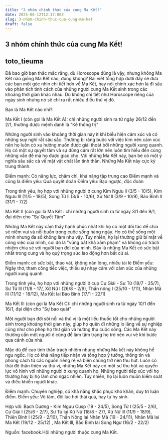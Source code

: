 ```yaml
---
title: "3 nhóm chính thức của cung Ma Kết!"
date: 2025-06-12T12:17:00Z
slug: 3-nhom-chinh-thuc-cua-cung-ma-ket
draft: false
---
```


## 3 nhóm chính thức của cung Ma Kết!

## toto_tieuma

Đã bao giờ bạn thắc mắc rằng, dù Horoscope đúng là vậy, nhưng không Ma Kết nào giống Ma Kết nào, đúng không?
Bài viết tổng hợp dưới đấy sẽ đưa các bạn một góc nhìn chi tiết hơn về Ma Kết, hay nói chính xác hơn là đi sâu vào phân tích tính cách của những người cung Ma Kết sinh trong các khoảng thời gian khác nhau. Dù không chi tiết như Horoscope riêng của ngày sinh nhưng nó sẽ chỉ ra rất nhiều điều thú vị đó.

Bạn là Ma Kết nào nhỉ?:

Ma Kết I (còn gọi là Ma Kết A): chỉ những người sinh ra từ ngày 26/12 đến 2/1, thường được mệnh danh là "Kẻ thống trị"

Những người sinh vào khoảng thời gian này ít khi biểu hiện cảm xúc và có những suy nghĩ rất sâu sắc. Thường bị ràng buộc với việc kìm nén cảm xúc nên họ luôn có xu hướng muốn được giải thoát bởi những người xung quanh. Họ có một sự quyết tâm và sự dũng cảm rất lớn nên luôn tìm hiểu đến cùng những vấn đề mà họ được giao cho.
Với những Ma Kết này, bạn bè có một ý nghĩa sâu sắc cả về mặt vật chất lẫn tinh thần. Những Ma Kết này cực kỳ trung thành. 

Điểm mạnh: Có năng lực, chăm chỉ, khả năng tập trung cao
Điểm mạnh và cũng là điểm yếu: Quá quyết đoán
Điểm yếu: Bạo ngược, độc đoán 

Trong tình yêu, họ hợp với những người ở cung Kim Ngưu ll (3/5 - 10/5), Kim Ngưu lll (11/5 - 18/5), Song Tử ll (3/6 - 10/6), Xử Nữ ll (3/9 - 10/9), Bảo Bình ll (31/1 - 7/2)



Ma Kết II (còn gọi là Ma Kết : chỉ những người sinh ra từ ngày 3/1 đến 9/1, đại diện cho "Sự Quyết Tâm"


Những Ma Kết này cảm thấy hạnh phúc nhất khi họ có một đối tác để chia sẻ niềm vui và nỗi buồn trong cuộc sống hàng ngày. Họ có thể sống một mình nhưng đa số không làm như vậy. Tuy nhiên, họ lại thường giữ bí mật về công việc của mình, coi đó là "vùng bất khả xâm phạm" và không có trách nhiệm chia sẻ với người bạn đời của mình. Đây là những Ma Kết có sức bật nhất trong cung và họ quý trọng sức lao động hơn bất cứ ai. 

Điểm mạnh: có sức bật, tháo vát, không nản lòng, nhiều tài lẻ
Điểm yếu: Ngây thơ, tham công tiếc việc, thiếu sự nhạy cảm với cảm xúc của những người xung quanh

Trong tình yêu, họ hợp với những người ở cup Cự Giải - Sư Tử (19/7 - 25/7), Sư Tử lll (11/8 - 17/, Xử Nữ l (26/8 - 2/9), Thần nông l (25/10 - 1/11), Nhân Mã III (11/12 - 18/12), Ma Kết lai Bảo Bình (17/1 - 22/1)

Ma Kết III (còn gọi là Ma Kết C): chỉ những người sinh ra từ ngày 10/1 đến 16/1, đại diện cho "Sự bao quát"



Một người bạn đời sôi nổi và thú vị là một liều thuốc tốt cho những người sinh trong khoảng thời gian này, giúp họ quên đi những lo lắng về sự nghiệp cũng như cho phép họ thư giãn và hưởng thụ cuộc sống. Các Ma Kết này thường cần một người ở cùng để làm tâm trạng họ trở nên vui vẻ khi bước qua cánh cửa nhà.

Mặc dù đề cao tinh thần trách nhiệm nhưng những Ma kết này không hề ngu ngốc. Họ có khả năng tiếp nhận và tổng hợp ý tưởng, thông tin và phong cách từ các nguồn riêng rẽ và biến chúng trở nên thu hút. Luôn có thái độ thân thiện và thú vị, những Ma Kết này có một sự thu hút và quyền lực vô hình với những người ở xung quanh họ. Những người tiếp xúc với họ thường hay bị họ làm cho ngạc nhiên. Tuy nhiên, họ lại luôn muốn kiểm soát và điều khiển người khác.

Điểm mạnh: Chuyên nghiệp, có khả năng khắc phục khó khăn, duy trì luận điểm. Điểm yếu: Vô tâm, đôi lúc hơi thái quá, hay tự hy sinh.

Hợp với: Bạch Dương - Kim Ngưu Cusp (19 - 24/5), Song Tử l (25/5 - 2/6), Cự Giải l (25/6 - 2/7), Sư Tử lai Xử Nữ (18/8 - 27/, Xử Nữ lll (11/9 - 18/9), Thiên Bình I (25/9 - 2/10), Thần Nông lai Nhân Mã (19 - 24/11), Nhân Mã lai Ma Kết (19/12 - 25/12) , Ma Kết lll, Bảo Bình lai Song Ngư (16/2 - 22/2)
 
Nguồn: facebook.Hội những người thuộc cung Ma Kết.